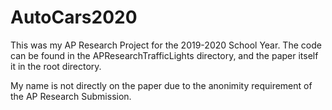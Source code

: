 # AutoCars2020

This was my AP Research Project for the 2019-2020 School Year. The code can be found in the APResearchTrafficLights directory, and the paper itself it in the root directory.

My name is not directly on the paper due to the anonimity requirement of the AP Research Submission.
